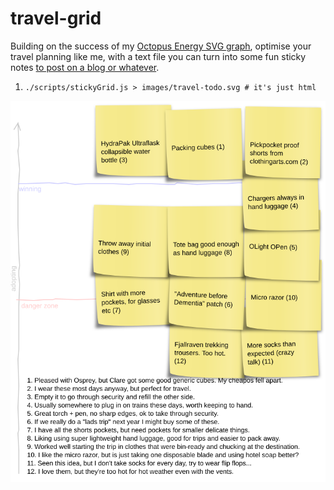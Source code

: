 # travel-grid

Building on the success of my [Octopus Energy SVG graph](https://github.com/pauly/octopus-graph), optimise your travel planning like me, with a text file you can turn into some fun sticky notes [to post on a blog or whatever](http://www.clarkeology.com/misc/travel/).

1. `./scripts/stickyGrid.js > images/travel-todo.svg # it's just html`

![travel todo grid](images/travel-todo.svg)
